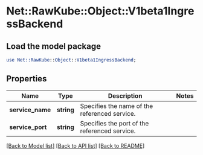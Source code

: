 # Net::RawKube::Object::V1beta1IngressBackend

## Load the model package
```perl
use Net::RawKube::Object::V1beta1IngressBackend;
```

## Properties
Name | Type | Description | Notes
------------ | ------------- | ------------- | -------------
**service_name** | **string** | Specifies the name of the referenced service. | 
**service_port** | **string** | Specifies the port of the referenced service. | 

[[Back to Model list]](../README.md#documentation-for-models) [[Back to API list]](../README.md#documentation-for-api-endpoints) [[Back to README]](../README.md)


